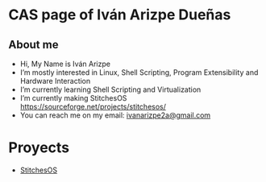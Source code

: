 # CAS page of Iván Arizpe Dueñas


## About me


- Hi, My Name is Iván Arizpe
- I’m mostly interested in Linux, Shell Scripting, Program Extensibility and Hardware Interaction
- I’m currently learning Shell Scripting and Virtualization
- I’m currently making StitchesOS https://sourceforge.net/projects/stitchesos/
- You can reach me on my email: ivanarizpe2a@gmail.com

# Proyects

- [StitchesOS](https://sourceforge.net/projects/stitchesos/ "StitchesOS")

